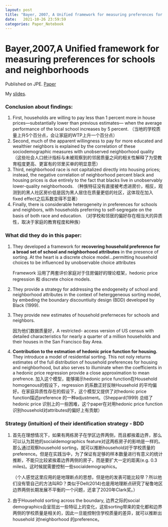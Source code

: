 ```yaml
---
layout: post
title: "Bayer, 2007, A Unified framework for measuring preferences for schools and neighborhoods"
date:   2021-10-26 23:59:59
categories: Paper_Notebook
---
```


# Bayer,2007,A Unified framework for measuring preferences for schools and neighborhoods

Published on JPE. [Paper](https://ideas.repec.org/a/ucp/jpolec/v115y2007i4p588-638.html)

My [slides]().

### Conclusion about findings:

1. First, households are willing to pay less than 1 percent
   more in house prices—substantially lower than previous estimates—
   when the average performance of the local school increases by 5
   percent. （当地的学校质量上升5个百分点，会让家庭的WTP上升一个百分点）
2. Second, much of the apparent willingness to pay for more
   educated and wealthier neighbors is explained by the correlation of
   these sociodemographic measures with unobserved neighborhood
   quality （这些社会人口统计指标与未被观察到的邻居质量之间的相关性解释了为受教育程度更高、更富有的邻里买单的明显意愿）
3. Third, neighborhood race is not capitalized directly into housing
   prices; instead, the negative correlation of neighborhood percent
   black and housing prices is due entirely to the fact that blacks live in
   unobservably lower-quality neighborhoods. （种族特征没有直接被考虑进房价，相反，观测到的黑人社区房价低是因为黑人居住在质量更低的社区，这体现在加入fixed effect之后系数变得不显著）
4. Finally, there is considerable heterogeneity in preferences for schools and neighbors, with households preferring to self-segregate on the basis of both race and education. （对学校和邻居的偏好存在相当大的异质性，取决于家庭的教育程度和种族）



### What did they do in this paper:

1. They developed a framework for **recovering household preference for a broad set of school and neighborhood attributes** in the presence of sorting. At the heart is a discrete choice model...permitting household choices to be influenced by unobservable choice attributes 

   Framework 沿用了两套评价家庭对于住房偏好的理论框架，hedonic price regression 和 discrete choice models.

2. They provide a strategy for addressing the endogeneity of school and neighborhood attributes in the context of heterggeneous sorting model, by embeding the boundary discountiuity design (BDD) developed by Black (1999). 

3. They provide new estimates of household preferneces for schools and neighbors. 

   因为他们数据质量好，A restricted- access version of US census with detailed characteristics for nearly a quarter of a million households and their houses in the San Francisco Bay Area. 

4. **Contribution to the estmation of hedonic price function for housing.** They introduce a model of residential sorting. This not noly returns estimates of the full distribution of household preferences for housing and neighborhood, but also serves to illuminate when the coefficients in a hedonic price regression provide a close approximation to mean prefrence. 加入这个模型，能够揭示hedonic price function在Household homogenous的假设下，regression 的系数正好反映Household 的平均偏好。在家庭异质性存在的假设下，这个模型又提供了对hedonic price function描述preference 的一种adjustment。（Sheppard(1999) 总结了hedonic price 识别上的一些困难，这个paper在对用hedonic price function 识别household对attributes的偏好上有贡献）



### Strategy (intuition) of their identification strategy - BDD

1. 首先在理想情况下，如果有两栋房子在学区边界两侧，而且都挨着边界，那么可以认为其他的socialdemographics feature对这两栋房子的影响是一样的。那么通过观察household sorting，就可以推断household对于学校质量的preference。但是在实践当中，为了保证有足够的样本数量进行有意义的统计推断，不能只比较紧挨着边界两侧的房子，而是要扩大一定的距离(e.g. 0.3 miles)。这时候就需要控制一些socialdemographics。 

   （个人感觉这里应用的是地理断点的思想，但是他的发表可能比较早？所以他们没有管自己的方法叫RD？类似于Dell(2014)也是用地理断点研究了秘鲁地区边界两侧长期发展不平衡的一个问题，还拿了2020年Clark奖。）

2. 由于Household sorting across the boundary, 边界之际的social demographics会呈现出一些特征上的变化，这些sorting带来的变化都和边界两侧的学校质量是相关的，因此一旦能控制住学校质量的差异，就可以推断出household 对neighborhood 的preference。





